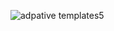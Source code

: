 ![adpative templates5](https://cloud.githubusercontent.com/assets/210413/10412526/26d7819a-6f4e-11e5-87cb-716a7b43b9c0.jpg)
